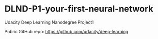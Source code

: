 # DLND-P1-your-first-neural-network
Udacity Deep Learning Nanodegree Project1

Pubric GitHub repo: <https://github.com/udacity/deep-learning>
